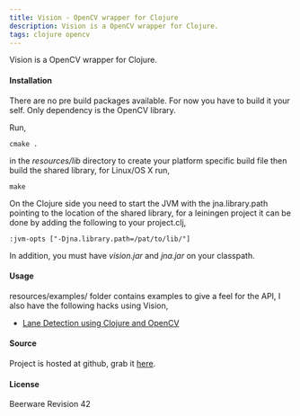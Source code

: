 ```yaml
---
title: Vision - OpenCV wrapper for Clojure
description: Vision is a OpenCV wrapper for Clojure.
tags: clojure opencv
---
```


Vision is a OpenCV wrapper for Clojure.

#### Installation

There are no pre build packages available. For now you have to build it
your self. Only dependency is the OpenCV library.

Run,

    cmake .

in the *resources/lib* directory to create your platform specific build
file then build the shared library, for Linux/OS X run,

    make

On the Clojure side you need to start the JVM with the
jna.library.path pointing to the location of the shared library, for a
leiningen project it can be done by adding the following to your
project.clj,

    :jvm-opts ["-Djna.library.path=/pat/to/lib/"]

In addition, you must have *vision.jar* and *jna.jar* on your classpath.

#### Usage

resources/examples/ folder contains examples to give a feel for the
API, I also have the following hacks using Vision,

 - [Lane Detection using Clojure and OpenCV](/2011/01/24/lane-detection-using-clojure-and-opencv/)

#### Source

Project is hosted at github, grab it
[here](http://github.com/nakkaya/vision).

#### License

Beerware Revision 42

<script type="text/javascript">
	var flattr_url = 'http://nakkaya.com/vision.html';
</script>
<script src="http://api.flattr.com/button/load.js" type="text/javascript"></script>
<br>
